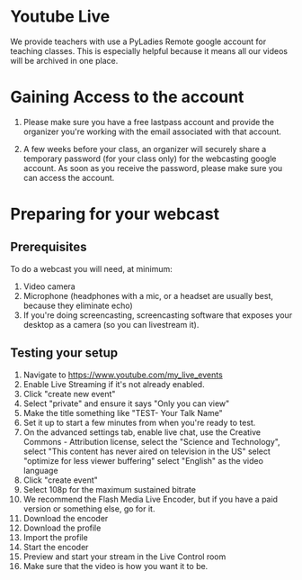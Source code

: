 # Youtube Live

We provide teachers with use a PyLadies Remote google account
for teaching classes.
This is especially helpful because it means all our videos will
be archived in one place.

# Gaining Access to the account

1. Please make sure you have a free lastpass account
   and provide the organizer you're working with the
   email associated with that account.

1. A few weeks before your class, an organizer will
   securely share a temporary password (for your class only)
   for the webcasting google account.
   As soon as you receive the password, please make sure you
   can access the account.

# Preparing for your webcast

## Prerequisites

To do a webcast you will need, at minimum:

1. Video camera
1. Microphone (headphones with a mic, or a headset
   are usually best, because they eliminate echo)
1. If you're doing screencasting,
   screencasting software that exposes your desktop
   as a camera (so you can livestream it).


## Testing your setup

1. Navigate to https://www.youtube.com/my_live_events
1. Enable Live Streaming if it's not already enabled.
1. Click "create new event"
1. Select "private" and ensure it says "Only you can view"
1. Make the title something like "TEST- Your Talk Name"
1. Set it up to start a few minutes from when you're ready
   to test.
1. On the advanced settings tab, enable live chat,
   use the Creative Commons - Attribution license,
   select the "Science and Technology", select
   "This content has never aired on television in the US"
   select "optimize for less viewer buffering"
   select "English" as the video language
1. Click "create event"
1. Select 108p for the maximum sustained bitrate
1. We recommend the Flash Media Live Encoder, but if you
   have a paid version or something else, go for it.
1. Download the encoder
1. Download the profile
1. Import the profile
1. Start the encoder
1. Preview and start your stream in the Live Control room
1. Make sure that the video is how you want it to be.
